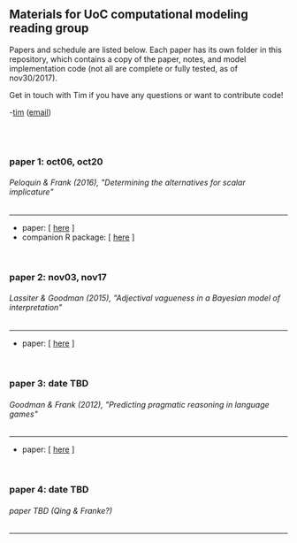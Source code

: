 ## Materials for UoC computational modeling reading group 

Papers and schedule are listed below. Each paper has its own folder in this repository, which contains a copy of the paper, notes, and model implementation code (not all are complete or fully tested, as of nov30/2017). 


Get in touch with Tim if you have any questions or want to contribute code! 


-[tim](http://lefft.xyz) ([email](mailto:tjleffel@gmail.com))


<br><br>



### paper 1: oct06, oct20
###### Peloquin & Frank (2016), "Determining the alternatives for scalar implicature"

<hr>

- paper: [ [here](https://mindmodeling.org/cogsci2016/papers/0067/paper0067.pdf) ]
- companion R package: [ [here](https://github.com/benpeloquin7/rrrsa) ] 


<br>

### paper 2: nov03, nov17 
###### Lassiter & Goodman (2015), "Adjectival vagueness in a Bayesian model of interpretation"
<hr>


- paper: [ [here](https://pdfs.semanticscholar.org/99e7/93f5f7d9f9171e639aa0de820abc0a661eaa.pdf) ]


<br>

### paper 3: date TBD 
###### Goodman & Frank (2012), "Predicting pragmatic reasoning in language games"
<hr>


- paper: [ [here](http://langcog.stanford.edu/papers_new/frank-2012-science.pdf) ]



<br>

### paper 4: date TBD 
###### paper TBD (Qing & Franke?)
<hr>

<br>

